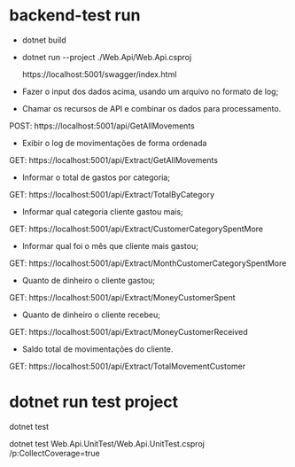# backend-test run

- dotnet build

- dotnet run --project ./Web.Api/Web.Api.csproj

  https://localhost:5001/swagger/index.html

- Fazer o input dos dados acima, usando um arquivo no formato de log;
- Chamar os recursos de API e combinar os dados para processamento.

POST: https://localhost:5001/api/GetAllMovements

- Exibir o log de movimentações de forma ordenada

GET: https://localhost:5001/api/Extract/GetAllMovements

- Informar o total de gastos por categoria;

GET: https://localhost:5001/api/Extract/TotalByCategory

- Informar qual categoria cliente gastou mais;

GET: https://localhost:5001/api/Extract/CustomerCategorySpentMore

- Informar qual foi o mês que cliente mais gastou;

GET: https://localhost:5001/api/Extract/MonthCustomerCategorySpentMore

- Quanto de dinheiro o cliente gastou;

GET: https://localhost:5001/api/Extract/MoneyCustomerSpent

- Quanto de dinheiro o cliente recebeu;

GET: https://localhost:5001/api/Extract/MoneyCustomerReceived

- Saldo total de movimentações do cliente.

GET: https://localhost:5001/api/Extract/TotalMovementCustomer

# dotnet run test project
dotnet test

dotnet test Web.Api.UnitTest/Web.Api.UnitTest.csproj /p:CollectCoverage=true